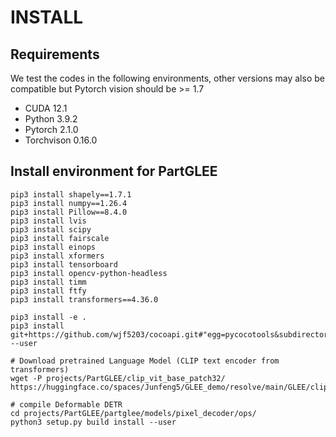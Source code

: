 # INSTALL

## Requirements

We test the codes in the following environments, other versions may also be compatible but Pytorch vision should be >= 1.7

- CUDA 12.1
- Python 3.9.2
- Pytorch 2.1.0
- Torchvison 0.16.0

## Install environment for PartGLEE

```
pip3 install shapely==1.7.1
pip3 install numpy==1.26.4
pip3 install Pillow==8.4.0
pip3 install lvis
pip3 install scipy
pip3 install fairscale
pip3 install einops 
pip3 install xformers
pip3 install tensorboard 
pip3 install opencv-python-headless 
pip3 install timm
pip3 install ftfy
pip3 install transformers==4.36.0

pip3 install -e .  
pip3 install git+https://github.com/wjf5203/cocoapi.git#"egg=pycocotools&subdirectory=PythonAPI" --user

# Download pretrained Language Model (CLIP text encoder from transformers)
wget -P projects/PartGLEE/clip_vit_base_patch32/ https://huggingface.co/spaces/Junfeng5/GLEE_demo/resolve/main/GLEE/clip_vit_base_patch32/pytorch_model.bin   

# compile Deformable DETR
cd projects/PartGLEE/partglee/models/pixel_decoder/ops/
python3 setup.py build install --user
```
